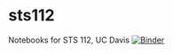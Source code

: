 # sts112
Notebooks for STS 112, UC Davis
[![Binder](https://mybinder.org/badge_logo.svg)](https://mybinder.org/v2/gh/ekmerchant/sts112/master)
